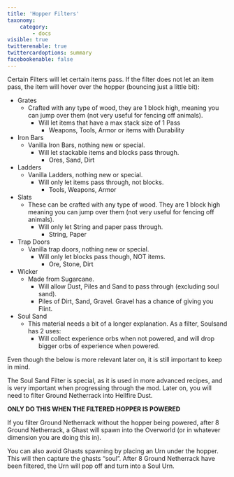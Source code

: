 ```yaml
---
title: 'Hopper Filters'
taxonomy:
    category:
        - docs
visible: true
twitterenable: true
twittercardoptions: summary
facebookenable: false
---
```


Certain Filters will let certain items pass. If the filter does not let an item pass, the item will hover over the hopper (bouncing just a little bit):

* Grates
	* Crafted with any type of wood, they are 1 block high, meaning you can jump over them (not very useful for fencing off animals).
		* Will let items that have a max stack size of 1 Pass
			* Weapons, Tools, Armor or items with Durability
* Iron Bars
	* Vanilla Iron Bars, nothing new or special.
		* Will let stackable items and blocks pass through.
			* Ores, Sand, Dirt
* Ladders
	* Vanilla Ladders, nothing new or special.
		* Will only let items pass through, not blocks.
			* Tools, Weapons, Armor
* Slats
	* These can be crafted with any type of wood. They are 1 block high meaning you can jump over them (not very useful for fencing off animals).
		* Will only let String and paper pass through.
			* String, Paper
* Trap Doors
	* Vanilla trap doors, nothing new or special.
		* Will only let blocks pass though, NOT items.
			* Ore, Stone, Dirt
* Wicker
	* Made from Sugarcane.
		* Will allow Dust, Piles and Sand to pass through (excluding soul sand).
		* Piles of Dirt, Sand, Gravel. Gravel has a chance of giving you Flint.
* Soul Sand
	* This material needs a bit of a longer explanation. As a filter, Soulsand has 2 uses:
		* Will collect experience orbs when not powered, and will drop bigger orbs of experience when powered.

Even though the below is more relevant later on, it is still important to keep in mind.

The Soul Sand Filter is special, as it is used in more advanced recipes, and is very important when progressing through the mod. Later on, you will need to filter Ground Netherrack into Hellfire Dust.

**ONLY DO THIS WHEN THE FILTERED HOPPER IS POWERED**

If you filter Ground Netherrack without the hopper being powered, after 8 Ground Netherrack, a Ghast will spawn into the Overworld (or in whatever dimension you are doing this in).

You can also avoid Ghasts spawning by placing an Urn under the hopper. This will then capture the ghasts “soul”. After 8 Ground Netherrack have been filtered, the Urn will pop off and turn into a Soul Urn.
